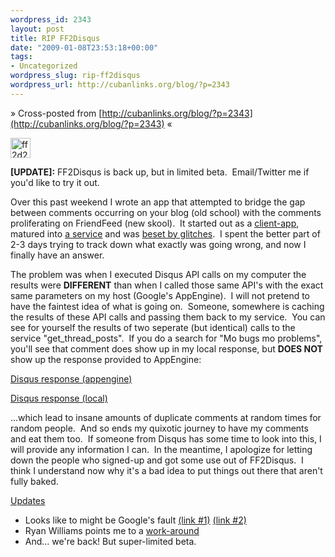 ```yaml
--- 
wordpress_id: 2343
layout: post
title: RIP FF2Disqus
date: "2009-01-08T23:53:18+00:00"
tags: 
- Uncategorized
wordpress_slug: rip-ff2disqus
wordpress_url: http://cubanlinks.org/blog/?p=2343
---
```

&raquo; Cross-posted from [http://cubanlinks.org/blog/?p=2343](http://cubanlinks.org/blog/?p=2343) &laquo;

<img class="alignnone size-full wp-image-2344" title="ff2d2" src="http://cubanlinks.org/blog/wp-content/uploads/2009/01/ff2d2.png" alt="ff2d2" width="32" height="32" />

<strong>[UPDATE]:</strong> FF2Disqus is back up, but in limited beta.  Email/Twitter me if you'd like to try it out.

Over this past weekend I wrote an app that attempted to bridge the gap between comments occurring on your blog (old school) with the comments proliferating on FriendFeed (new skool).  It started out as a <a href="http://cubanlinks.org/blog/2009/01/04/friendfeeddisqus-comment-sync-v01/">client-app</a>, matured into <a href="http://cubanlinks.org/blog/2009/01/06/friendfeeddisqus-comment-sync-v02/">a service</a> and was <a href="http://friendfeed.com/e/6c9e7321-7e3d-5eee-eaac-eee569410616/Optimus-Prime-Feels-The-Energy-Crisis/">beset by glitches</a>.  I spent the better part of 2-3 days trying to track down what exactly was going wrong, and now I finally have an answer.

The problem was when I executed Disqus API calls on my computer the results were <strong>DIFFERENT</strong> than when I called those same API's with the exact same parameters on my host (Google's AppEngine).  I will not pretend to have the faintest idea of what is going on.  Someone, somewhere is caching the results of these API calls and passing them back to my service.  You can see for yourself the results of two seperate (but identical) calls to the service "get_thread_posts".  If you do a search for "Mo bugs mo problems", you'll see that comment does show up in my local response, but <strong>DOES NOT</strong> show up the response provided to AppEngine:

<a href="http://cubanlinks.org/blog/wp-content/uploads/2009/01/disqus_response_appengine.txt" target="_blank">Disqus response (appengine)</a>

<a href="http://cubanlinks.org/blog/wp-content/uploads/2009/01/disqus_response_local.txt" target="_blank">Disqus response (local)</a>

...which lead to insane amounts of duplicate comments at random times for random people.  And so ends my quixotic journey to have my comments and eat them too.  If someone from Disqus has some time to look into this, I will provide any information I can.  In the meantime, I apologize for letting down the people who signed-up and got some use out of FF2Disqus.  I think I understand now why it's a bad idea to put things out there that aren't fully baked.

<span style="text-decoration: underline;">Updates</span>
<ul>
<li>Looks like to might be Google's fault <a href="http://groups.google.com/group/google-appengine/browse_thread/thread/dc539459dec9968c/10b849952966f28f?lnk=gst&amp;q=urlfetch+cache#10b849952966f28f">(link #1)</a> <a href="http://groups.google.com/group/google-appengine/browse_thread/thread/ae52ac9100d8f18c/e91fa4c69848d9a7?lnk=gst&amp;q=urlfetch+cache#e91fa4c69848d9a7">(link #2)</a></li>
<li>Ryan Williams points me to a <a href="http://code.google.com/p/googleappengine/issues/detail?id=739&amp;can=1&amp;q=urlfetch&amp;colspec=ID%20Type%20Status%20Priority%20Stars%20Owner%20Summary%20Log%20Component#c5">work-around</a></li>
<li>And... we're back! But super-limited beta.</li>
</ul>
